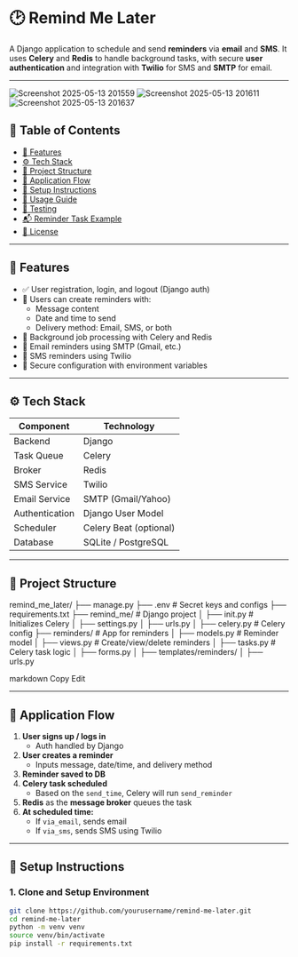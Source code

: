 # 🕑 Remind Me Later

A Django application to schedule and send **reminders** via **email** and **SMS**. It uses **Celery** and **Redis** to handle background tasks, with secure **user authentication** and integration with **Twilio** for SMS and **SMTP** for email.

---
![Screenshot 2025-05-13 201559](https://github.com/user-attachments/assets/83e6a445-4836-4d98-a27e-9bc66f91f2a0)
![Screenshot 2025-05-13 201611](https://github.com/user-attachments/assets/be203253-8914-4f2d-9e5c-dd1e3fc47af2)
![Screenshot 2025-05-13 201637](https://github.com/user-attachments/assets/5e50ba2e-b42c-43cb-9c36-912552bef22b)


## 📌 Table of Contents

- [🔧 Features](#-features)
- [⚙️ Tech Stack](#️-tech-stack)
- [📂 Project Structure](#-project-structure)
- [🔄 Application Flow](#-application-flow)
- [🚀 Setup Instructions](#-setup-instructions)
- [🧠 Usage Guide](#-usage-guide)
- [🧪 Testing](#-testing)
- [📬 Reminder Task Example](#-reminder-task-example)
- [📎 License](#-license)

---

## 🔧 Features

- ✅ User registration, login, and logout (Django auth)
- 📝 Users can create reminders with:
  - Message content
  - Date and time to send
  - Delivery method: Email, SMS, or both
- 🔄 Background job processing with Celery and Redis
- 📧 Email reminders using SMTP (Gmail, etc.)
- 📱 SMS reminders using Twilio
- 🔐 Secure configuration with environment variables

---

## ⚙️ Tech Stack

| Component       | Technology           |
|----------------|----------------------|
| Backend         | Django               |
| Task Queue      | Celery               |
| Broker          | Redis                |
| SMS Service     | Twilio               |
| Email Service   | SMTP (Gmail/Yahoo)   |
| Authentication  | Django User Model    |
| Scheduler       | Celery Beat (optional) |
| Database        | SQLite / PostgreSQL  |

---

## 📂 Project Structure

remind_me_later/
├── manage.py
├── .env # Secret keys and configs
├── requirements.txt
├── remind_me/ # Django project
│ ├── init.py # Initializes Celery
│ ├── settings.py
│ ├── urls.py
│ ├── celery.py # Celery config
├── reminders/ # App for reminders
│ ├── models.py # Reminder model
│ ├── views.py # Create/view/delete reminders
│ ├── tasks.py # Celery task logic
│ ├── forms.py
│ ├── templates/reminders/
│ ├── urls.py

markdown
Copy
Edit

---

## 🔄 Application Flow

1. **User signs up / logs in**
   - Auth handled by Django
2. **User creates a reminder**
   - Inputs message, date/time, and delivery method
3. **Reminder saved to DB**
4. **Celery task scheduled**
   - Based on the `send_time`, Celery will run `send_reminder`
5. **Redis** as the **message broker** queues the task
6. **At scheduled time:**
   - If `via_email`, sends email
   - If `via_sms`, sends SMS using Twilio

---

## 🚀 Setup Instructions

### 1. Clone and Setup Environment

```bash
git clone https://github.com/yourusername/remind-me-later.git
cd remind-me-later
python -m venv venv
source venv/bin/activate
pip install -r requirements.txt
